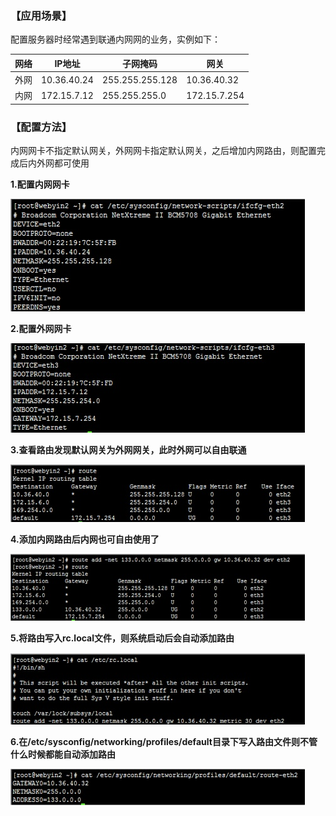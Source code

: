 ### 【应用场景】

配置服务器时经常遇到联通内网网的业务，实例如下：

|网络|IP地址|子网掩码|网关|
|---|-----|-------|----|
|外网|10.36.40.24|255.255.255.128|10.36.40.32|
|内网|172.15.7.12|255.255.255.0|172.15.7.254|

### 【配置方法】

内网网卡不指定默认网关，外网网卡指定默认网关，之后增加内网路由，则配置完成后内外网都可使用

**1.配置内网网卡**

![内网网卡配置](./images/network-configurations1.png)


**2.配置外网网卡**

![内网网卡配置](./images/network-configurations2.png)


**3.查看路由发现默认网关为外网网关，此时外网可以自由联通**

![内网网卡配置](./images/network-configurations3.png)


**4.添加内网路由后内网也可自由使用了**

![内网网卡配置](./images/network-configurations4.png)


**5.将路由写入rc.local文件，则系统启动后会自动添加路由**

![内网网卡配置](./images/network-configurations5.png)

**6.在/etc/sysconfig/networking/profiles/default目录下写入路由文件则不管什么时候都能自动添加路由**

![内网网卡配置](./images/network-configurations6.png)

